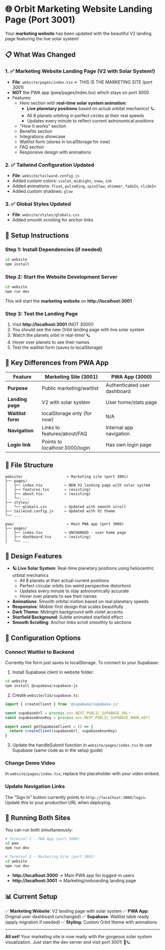 # 🌐 Orbit Marketing Website Landing Page (Port 3001)

Your **marketing website** has been updated with the beautiful V2 landing page featuring the live solar system!

## 📋 What Was Changed

### 1. ✅ Marketing Website Landing Page (V2 with Solar System!)
- **File**: `website/pages/index.tsx` ← THIS IS THE MARKETING SITE (port 3001)
- **NOT** the PWA app (pwa/pages/index.tsx) which stays on port 3000
- Features:
  - Hero section with **real-time solar system animation**:
    - **Live planetary positions** based on actual orbital mechanics! 🪐
    - All 8 planets orbiting in perfect circles at their real speeds
    - Updates every minute to reflect current astronomical positions
  - "How it works" section
  - Benefits section
  - Integrations showcase
  - Waitlist form (stores in localStorage for now)
  - FAQ section
  - Responsive design with animations

### 2. ✅ Tailwind Configuration Updated
- **File**: `website/tailwind.config.js`
- Added custom colors: `violet`, `midnight`, `snow`, `ink`
- Added animations: `float`, `pulseRing`, `spinSlow`, `shimmer`, `fadeIn`, `slideIn`
- Added custom shadows: `glow`

### 3. ✅ Global Styles Updated
- **File**: `website/styles/globals.css`
- Added smooth scrolling for anchor links

## 🚀 Setup Instructions

### Step 1: Install Dependencies (if needed)

```bash
cd website
npm install
```

### Step 2: Start the Website Development Server

```bash
cd website
npm run dev
```

This will start the **marketing website** on **http://localhost:3001**

### Step 3: Test the Landing Page

1. Visit **http://localhost:3001** (NOT 3000!)
2. You should see the new Orbit landing page with live solar system
3. Watch the planets orbit in real-time! 🪐
4. Hover over planets to see their names
5. Test the waitlist form (saves to localStorage)

## 🎯 Key Differences from PWA App

| Feature | Marketing Site (3001) | PWA App (3000) |
|---------|----------------------|----------------|
| **Purpose** | Public marketing/waitlist | Authenticated user dashboard |
| **Landing page** | V2 with solar system | User home/stats page |
| **Waitlist form** | localStorage only (for now) | N/A |
| **Navigation** | Links to features/about/FAQ | Internal app navigation |
| **Login link** | Points to localhost:3000/login | Has own login page |

## 📁 File Structure

```
website/                    ← Marketing site (port 3001)
├── pages/
│   ├── index.tsx          ← NEW V2 landing page with solar system
│   ├── features.tsx       ← (existing)
│   ├── about.tsx          ← (existing)
│   └── ...
├── styles/
│   └── globals.css        ← Updated with smooth scroll
├── tailwind.config.js     ← Updated with V2 theme
└── ...

pwa/                        ← Main PWA app (port 3000)
├── pages/
│   ├── index.tsx          ← UNCHANGED - user home page
│   ├── dashboard.tsx      ← (existing)
│   └── ...
```

## 🎨 Design Features

- **🪐 Live Solar System**: Real-time planetary positions using heliocentric orbital mechanics
  - All 8 planets at their actual current positions
  - Perfect circular orbits (no weird perspective distortion)
  - Updates every minute to stay astronomically accurate
  - Hover over planets to see their names
- **Animations**: Smooth orbital motion based on real planetary speeds
- **Responsive**: Mobile-first design that scales beautifully
- **Dark Theme**: Midnight background with violet accents
- **Starfield Background**: Subtle animated starfield effect
- **Smooth Scrolling**: Anchor links scroll smoothly to sections

## 🔧 Configuration Options

### Connect Waitlist to Backend

Currently the form just saves to localStorage. To connect to your Supabase:

1. Install Supabase client in website folder:
```bash
cd website
npm install @supabase/supabase-js
```

2. Create `website/lib/supabase.ts`:
```typescript
import { createClient } from '@supabase/supabase-js'

const supabaseUrl = process.env.NEXT_PUBLIC_SUPABASE_URL!
const supabaseAnonKey = process.env.NEXT_PUBLIC_SUPABASE_ANON_KEY!

export const getSupabaseClient = () => {
  return createClient(supabaseUrl, supabaseAnonKey)
}
```

3. Update the handleSubmit function in `website/pages/index.tsx` to use Supabase (same code as in the setup guide)

### Change Demo Video

In `website/pages/index.tsx`, replace the placeholder with your video embed.

### Update Navigation Links

The "Sign In" button currently points to `http://localhost:3000/login`. Update this to your production URL when deploying.

## 🚀 Running Both Sites

You can run both simultaneously:

```bash
# Terminal 1 - PWA App (port 3000)
cd pwa
npm run dev

# Terminal 2 - Marketing Site (port 3001)
cd website
npm run dev
```

- **http://localhost:3000** → Main PWA app for logged-in users
- **http://localhost:3001** → Marketing/onboarding landing page

## 📊 Current Setup

✅ **Marketing Website**: V2 landing page with solar system
✅ **PWA App**: Original user dashboard (unchanged)
✅ **Supabase**: Waitlist table ready (apply migration if needed)
✅ **Styling**: Custom Orbit theme with animations

---

**All set!** Your marketing site is now ready with the gorgeous solar system visualization. Just start the dev server and visit port 3001! 🚀🪐

